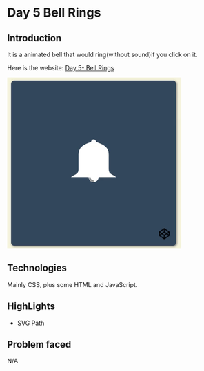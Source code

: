 # Day 5 Bell Rings

## Introduction

It is a animated bell that would ring(without sound)if you click on it.

Here is the website: [Day 5- Bell Rings](https://louuu03.github.io/EverydayLilChallenge/D5-BellRings/index.html)


![alt text](./Icon/gif.gif)


## Technologies

Mainly CSS, plus some HTML and JavaScript.

## HighLights

* SVG Path


## Problem faced
N/A
